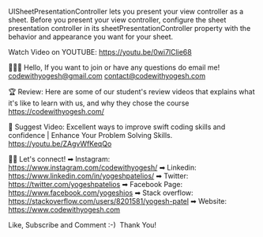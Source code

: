 UISheetPresentationController lets you present your view controller as a sheet. Before you present your view controller, configure the sheet presentation controller in its sheetPresentationController property with the behavior and appearance you want for your sheet.

Watch Video on YOUTUBE: https://youtu.be/0wi7lClie68

👩🏻‍💻 Hello, If you want to join or have any questions do email me!
codewithyogesh@gmail.com
contact@codewithyogesh.com

🏆 Review:
Here are some of our student's review videos that explains what it's like to learn with us, and why they chose the course
https://codewithyogesh.com/

🔗 Suggest Video: Excellent ways to improve swift coding skills and confidence | Enhance Your Problem Solving Skills.
https://youtu.be/ZAgvWfKeqQo

👋🏻 Let's connect!
➡ Instagram: https://www.instagram.com/codewithyogesh/
➡ Linkedin: https://www.linkedin.com/in/yogeshpatelios/
➡ Twitter: https://twitter.com/yogeshpatelios
➡ Facebook Page: https://www.facebook.com/yogeshios
➡ Stack overflow: https://stackoverflow.com/users/8201581/yogesh-patel
➡ Website: https://www.codewithyogesh.com

Like, Subscribe and Comment :-)  Thank You!
